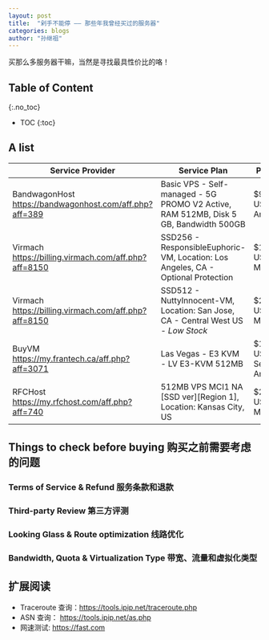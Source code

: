 ```yaml
---
layout: post
title:  "剁手不能停 —— 那些年我曾经买过的服务器"
categories: blogs
author: "孙继祖"
---
```


买那么多服务器干嘛，当然是寻找最具性价比的咯！

## Table of Content
{:.no_toc}

- TOC
{:toc}

## A list

| Service Provider                                     	| Service Plan                                                                                                                                                                       	| Pricing       	| Start at   	| Expire at  	|
|------------------------------------------------------	|------------------------------------------------------------------------------------------------------------------------------------------------------------------------------------	|------------	|------------	|------------	|
| BandwagonHost <br> https://bandwagonhost.com/aff.php?aff=389	| Basic VPS - Self-managed - 5G PROMO V2 Active, RAM 512MB, Disk 5 GB, Bandwidth 500GB 	| $9.99 USD, Annually 	|  07/17/2018	| 07/17/2019 	|
| Virmach <br>  https://billing.virmach.com/aff.php?aff=8150 	| SSD256 - ResponsibleEuphoric-VM, Location: Los Angeles, CA - Optional Protection  	| $1.25 USD, Monthly 	| 06/30/2019 	| 07/29/2019 	|
| Virmach <br> https://billing.virmach.com/aff.php?aff=8150 	| SSD512 - NuttyInnocent-VM, Location: San Jose, CA - Central West US - *Low Stock* 	| $2.50 USD, Monthly  	| 07/20/2019 	| 08/20/2019 	|
| BuyVM <br> https://my.frantech.ca/aff.php?aff=3071        	| Las Vegas - E3 KVM - LV E3-KVM 512MB                                                  | $10.00 USD, Semi-Annually 	| 06/30/2019 	| 01/01/2020 	|
| RFCHost <br> https://my.rfchost.com/aff.php?aff=740       	| 512MB VPS MCI1 NA [SSD ver][Region 1], Location: Kansas City, US                    	| $2.99 USD, Monthly   	| 07/20/2019 	| 08/20/2019 	|

## Things to check before buying 购买之前需要考虑的问题

### Terms of Service & Refund 服务条款和退款

### Third-party Review 第三方评测

### Looking Glass & Route optimization 线路优化

### Bandwidth, Quota & Virtualization Type 带宽、流量和虚拟化类型


## 扩展阅读

- Traceroute 查询：https://tools.ipip.net/traceroute.php
- ASN 查询： https://tools.ipip.net/as.php
- 网速测试: https://fast.com